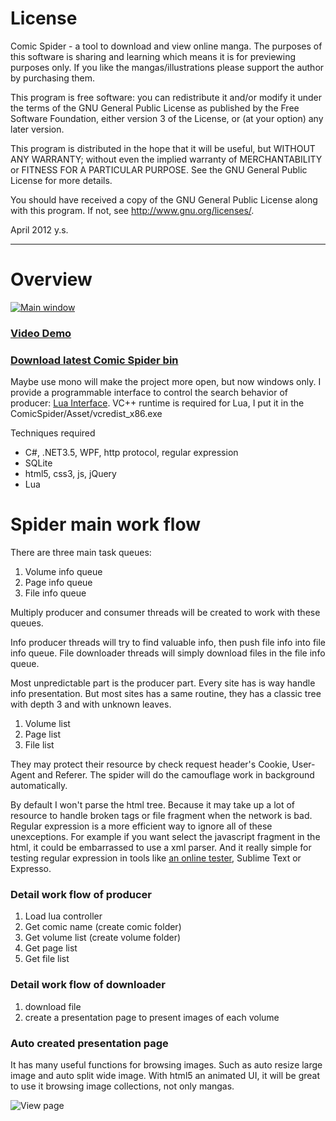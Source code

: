 
# License

Comic Spider - a tool to download and view online manga.
The purposes of this software is sharing and learning which means it is for previewing purposes only.
If you like the mangas/illustrations please support the author by purchasing them.

This program is free software: you can redistribute it and/or modify 
it under the terms of the GNU General Public License as published by 
the Free Software Foundation, either version 3 of the License, or 
(at your option) any later version. 

This program is distributed in the hope that it will be useful, 
but WITHOUT ANY WARRANTY; without even the implied warranty of 
MERCHANTABILITY or FITNESS FOR A PARTICULAR PURPOSE. See the 
GNU General Public License for more details. 

You should have received a copy of the GNU General Public License 
along with this program. If not, see http://www.gnu.org/licenses/.

April 2012 y.s.

**************************************************************************************************************

# Overview

[![Main window](https://raw.github.com/ysmood/ComicSpider/master/Documentation/contents/img/snap/main.png)](http://js.tudouui.com/bin/player2/olc_1.swf?iid=126173758&swfPath=http://js.tudouui.com/bin/player2/olm_8.swf&adSourceId=81000&autoPlay=false&listType=0&rurl=&resourceId=110337721_04_05_99&rpid=110337721&autostart=false&snap_pic=http%3A%2F%2Fi1.tdimg.com%2F126%2F173%2F758%2Fw.jpg&code=Cm3deG4DLak&tag=comic+%2Cdemo%2Ctool&title=Comic+Spider+Demonstration&mediaType=vi&totalTime=162160&hdType=1&hasPassword=0&nWidth=800&isOriginal=1&channelId=99&nHeight=450&banPublic=false&uid=110337721&juid=016qgpe8mj2pqm&aopRate=0.001)

### [Video Demo](http://js.tudouui.com/bin/player2/olc_1.swf?iid=126173758&swfPath=http://js.tudouui.com/bin/player2/olm_8.swf&adSourceId=81000&autoPlay=false&listType=0&rurl=&resourceId=110337721_04_05_99&rpid=110337721&autostart=false&snap_pic=http%3A%2F%2Fi1.tdimg.com%2F126%2F173%2F758%2Fw.jpg&code=Cm3deG4DLak&tag=comic+%2Cdemo%2Ctool&title=Comic+Spider+Demonstration&mediaType=vi&totalTime=162160&hdType=1&hasPassword=0&nWidth=800&isOriginal=1&channelId=99&nHeight=450&banPublic=false&uid=110337721&juid=016qgpe8mj2pqm&aopRate=0.001)

### [Download latest Comic Spider bin](https://raw.github.com/ysmood/ComicSpider/master/Deploy/Comic_Spider_1.0.0.0.zip)

Maybe use mono will make the project more open, but now windows only.
I provide a programmable interface to control the search behavior of producer: [Lua Interface](http://luaforge.net/projects/luainterface/).
VC++ runtime is required for Lua, I put it in the ComicSpider/Asset/vcredist_x86.exe

Techniques required

* C#, .NET3.5, WPF, http protocol, regular expression 
* SQLite
* html5, css3, js, jQuery
* Lua

# Spider main work flow
There are three main task queues:

1. Volume info queue
1. Page info queue
2. File info queue

Multiply producer and consumer threads will be created to work with these queues.

Info producer threads will try to find valuable info, then push file info into file info queue.
File downloader threads will simply download files in the file info queue.

Most unpredictable part is the producer part. Every site has is way handle info presentation.
But most sites has a same routine, they has a classic tree with depth 3 and with unknown leaves.

1. Volume list
2. Page list
3. File list

They may protect their resource by check request header's Cookie, User-Agent and Referer.
The spider will do the camouflage work in background automatically.

By default I won't parse the html tree. Because it may take up a lot of resource to handle broken tags or file fragment when the network is bad.
Regular expression is a more efficient way to ignore all of these unexceptions.
For example if you want select the javascript fragment in the html, it could be embarrassed to use a xml parser.
And it really simple for testing regular expression in tools like [an online tester](http://myregextester.com/), Sublime Text or Expresso.

### Detail work flow of producer

1. Load lua controller
1. Get comic name (create comic folder)
2. Get volume list (create volume folder)
3. Get page list
4. Get file list

### Detail work flow of downloader

1. download file
2. create a presentation page to present images of each volume

### Auto created presentation page

It has many useful functions for browsing images. Such as auto resize large image and auto split wide image.
With html5 an animated UI, it will be great to use it browsing image collections, not only mangas.

![View page](https://raw.github.com/ysmood/ComicSpider/master/Documentation/contents/img/snap/view.png)